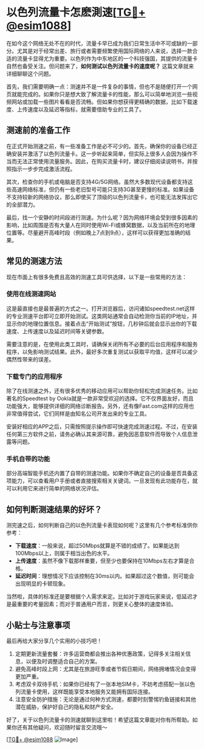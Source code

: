 # 以色列流量卡怎麽測速[[TG💪+ @esim1088](https://t.me/s/esim1088)]

在如今这个网络无处不在的时代，流量卡早已成为我们日常生活中不可或缺的一部分。尤其是对于经常出差、旅行或者需要频繁使用国际网络的人来说，选择一款合适的流量卡显得尤为重要。以色列作为中东地区的一个科技强国，其提供的流量卡自然也备受关注。但问题来了，**如何测试以色列流量卡的速度呢？** 这篇文章就来详细聊聊这个问题。

首先，我们需要明确一点：测速并不是一件复杂的事情，但也不是随便打开一个网页就能完成的。如果你只是想大致了解流量卡的性能，那么可以简单地浏览一些视频网站或加载一些图片看看是否流畅。但如果你想获得更精确的数据，比如下载速度、上传速度以及延迟等指标，就需要借助专业的工具了。

## 测速前的准备工作

在正式开始测速之前，有一些准备工作是必不可少的。首先，确保你的设备已经正确安装并激活了以色列流量卡。这一步听起来简单，但实际上很多人会因为操作不当而无法正常使用流量服务。因此，在购买流量卡时，建议仔细阅读说明书，并按照指示一步步完成激活流程。

其次，检查你的手机或电脑是否支持4G/5G网络。虽然大多数现代设备都支持这些高速网络标准，但仍有一些老旧型号可能只支持3G甚至更慢的标准。如果设备不支持较新的网络协议，那么即使买了顶级的以色列流量卡，也可能无法发挥出它的全部潜力。

最后，找一个安静的时间段进行测速。为什么呢？因为网络环境会受到很多因素的影响，比如周围是否有大量人在同时使用Wi-Fi或蜂窝数据，以及当前所在的地理位置等。尽量避开高峰时段（例如晚上7点到9点），这样可以获得更加准确的结果。

## 常见的测速方法

现在市面上有很多免费且高效的测速工具可供选择，以下是一些常用的方法：

### 使用在线测速网站

这是最直接也是最普遍的方式之一。打开浏览器后，访问诸如speedtest.net这样的专业测速平台即可立即开始测试。这类网站通常会自动检测你当前的IP地址，并显示你的地理位置信息。接着点击“开始测试”按钮，几秒钟后就会显示出你的下载速度、上传速度以及延迟时间等关键参数。

需要注意的是，在使用此类工具时，请确保关闭所有不必要的后台应用程序和服务程序，以免影响测试结果。此外，最好多次重复测试以获取平均值，这样可以减少偶然性带来的误差。

### 下载专门的应用程序

除了在线测速之外，还有很多优秀的移动应用可以帮助你轻松完成测速任务。比如著名的Speedtest by Ookla就是一款非常受欢迎的选择。它不仅界面友好，而且功能强大，能够提供详细的网络诊断报告。另外，还有像Fast.com这样的应用也非常值得尝试，它们同样是由知名公司开发出来的专业工具。

安装好相应的APP之后，只需按照提示操作即可快速完成测速过程。不过，在安装任何第三方软件之前，请务必确认其来源可靠，避免因恶意软件而导致个人信息泄露等问题。

### 手机自带的功能

部分高端智能手机还内置了自带的测速功能。如果你不确定自己的设备是否具备这项能力，可以查看用户手册或者直接搜索相关关键词。一旦发现有此功能存在，就可以利用它来进行简单的网络状况评估。

## 如何判断测速结果的好坏？

测完速之后，如何判断自己的以色列流量卡表现如何呢？这里有几个参考标准供你参考：

- **下载速度**：一般来说，超过50Mbps就算是不错的成绩了。如果能达到100Mbps以上，则属于相当出色的水平。
- **上传速度**：虽然不像下载那样重要，但至少也要保持在10Mbps左右才算是合格。
- **延迟时间**：理想情况下应该控制在30ms以内。如果超过这个数值，则可能会出现明显的卡顿现象。

当然啦，具体的标准还是要根据个人需求来定。比如对于游戏玩家来说，低延迟才是最重要的考量因素；而对于普通用户而言，则更关心整体的速度体验。

## 小贴士与注意事项

最后再给大家分享几个实用的小技巧吧！

1. 定期更新流量套餐：许多运营商都会推出各种优惠政策，记得多关注相关信息，以便及时调整适合自己的方案。
2. 避免高峰时段上网：尤其是在旅游旺季或者节假日期间，网络拥堵情况会变得更加严重。
3. 考虑双卡双待手机：如果你已经有了一张本地SIM卡，不妨考虑搭配一张以色列流量卡使用，这样既能享受本地服务又能拥有国际连接。
4. 注意安全防护措施：无论是通过何种方式测速，都要时刻警惕钓鱼链接和其他潜在威胁，保护好自己的隐私和财产安全。

好了，关于以色列流量卡的测速就聊到这里啦！希望这篇文章能对你有所帮助。如果你还有其他疑问，欢迎随时留言交流哦～

[[TG💪+ @esim1088](https://t.me/s/esim1088) ![Image](https://i.postimg.cc/4NQfJmqS/Snipaste-2025-05-13-00-14-12.png)]